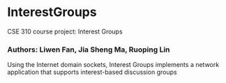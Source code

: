 # InterestGroups
CSE 310 course project: Interest Groups

<h3>Authors: Liwen Fan, Jia Sheng Ma, Ruoping Lin</h3>
<p>Using the Internet domain sockets, Interest Groups implements a network application that supports interest-based discussion groups</p>

